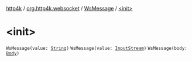 [http4k](../../index.md) / [org.http4k.websocket](../index.md) / [WsMessage](index.md) / [&lt;init&gt;](./-init-.md)

# &lt;init&gt;

`WsMessage(value: `[`String`](https://kotlinlang.org/api/latest/jvm/stdlib/kotlin/-string/index.html)`)`
`WsMessage(value: `[`InputStream`](https://docs.oracle.com/javase/6/docs/api/java/io/InputStream.html)`)`
`WsMessage(body: `[`Body`](../../org.http4k.core/-body/index.md)`)`